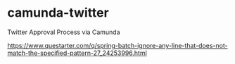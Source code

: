 # camunda-twitter
Twitter Approval Process via Camunda

https://www.questarter.com/q/spring-batch-ignore-any-line-that-does-not-match-the-specified-pattern-27_24253996.html

